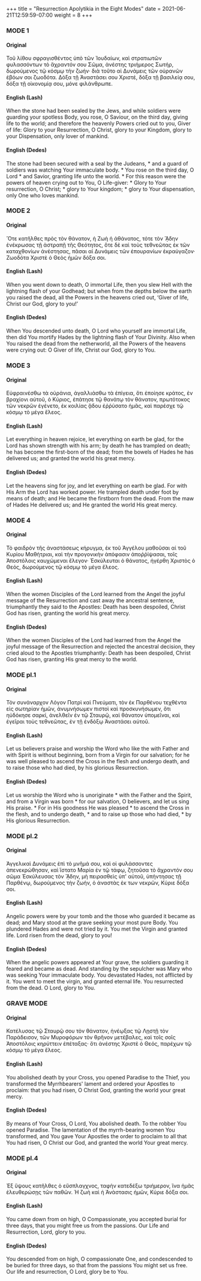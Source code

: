 +++
title = "Resurrection Apolytikia in the Eight Modes"
date =  2021-06-21T12:59:59-07:00
weight = 8
+++

### MODE 1

#### Original

Τοῦ λίθου σφραγισθέντος ὑπὸ τῶν Ἰουδαίων,
καὶ στρατιωτῶν φυλασσόντων τὸ ἄχραντόν σου
Σῶμα, ἀνέστης τριήμερος Σωτήρ, δωρούμενος
τῷ κόσμῳ τὴν ζωήν· διὰ τοῦτο αἱ Δυνάμεις τῶν
οὐρανῶν ἐβόων σοι ζωοδότα. Δόξα τῇ Ἀναστάσει
σου Χριστέ, δόξα τῇ βασιλείᾳ σου, δόξα τῇ
οἰκονομίᾳ σου, μόνε φιλάνθρωπε.

#### English (Lash)

When the stone had been sealed by the Jews, and while soldiers were guarding your spotless Body, you rose, O Saviour, on the third day, giving life to the world; and therefore the heavenly Powers cried out to you, Giver of life: Glory to your Resurrection, O Christ, glory to your Kingdom, glory to your Dispensation, only lover of mankind.

#### English (Dedes)

The stone had been secured with a seal by the
Judeans, * and a guard of soldiers was watching
Your immaculate body. * You rose on the third
day, O Lord * and Savior, granting life unto the
world. * For this reason were the powers of heaven
crying out to You, O Life-giver: * Glory to Your
resurrection, O Christ; * glory to Your kingdom; * glory to Your dispensation, only One who loves
mankind. 

### MODE 2

#### Original

Ὅτε κατῆλθες πρὸς τὸν θάνατον, ἡ Ζωὴ ἡ
ἀθάνατος, τότε τὸν ᾍδην ἐνέκρωσας τῇ ἀστραπῇ
τῆς Θεότητος, ὅτε δὲ καὶ τοὺς τεθνεῶτας ἐκ τῶν
καταχθονίων ἀνέστησας, πᾶσαι αἱ Δυνάμεις τῶν
ἐπουρανίων ἐκραύγαζον· Ζωοδότα Χριστὲ ὁ Θεὸς
ἡμῶν δόξα σοι.

#### English (Lash)

When you went down to death, O immortal Life, then you slew Hell with the lightning flash of your Godhead; but when from the depths below the earth you raised the dead, all the Powers in the heavens cried out, ‘Giver of life, Christ our God, glory to you!’

#### English (Dedes)

When You descended unto death, O Lord
who yourself are immortal Life, then did You
mortify Hades by the lightning flash of Your
Divinity. Also when You raised the dead from the
netherworld, all the Powers of the heavens were
crying out: O Giver of life, Christ our God, glory
to You.

### MODE 3

#### Original

Εὐφραινέσθω τὰ οὐράνια, ἀγαλλιάσθω τὰ
ἐπίγεια, ὅτι ἐποίησε κράτος, ἐν βραχίονι αὐτοῦ,
ὁ Κύριος, ἐπάτησε τῷ θανάτῳ τὸν θάνατον,
πρωτότοκος τῶν νεκρῶν ἐγένετο, ἐκ κοιλίας ᾅδου
ἐῤῥύσατο ἡμᾶς, καὶ παρέσχε τῷ κόσμῳ τὸ μέγα
ἔλεος.

#### English (Lash)

Let everything in heaven rejoice, let everything on earth be glad, for the Lord has shown strength with his arm; by death he has trampled on death; he has become the first-born of the dead; from the bowels of Hades he has delivered us; and granted the world his great mercy.

#### English (Dedes)

Let the heavens sing for joy, and let
everything on earth be glad. For with His Arm
the Lord has worked power. He trampled death under foot by means of death; and He became the
firstborn from the dead. From the maw of Hades
He delivered us; and He granted the world His
great mercy. 

### MODE 4

#### Original

Τὸ φαιδρὸν τῆς ἀναστάσεως κήρυγμα, ἐκ
τοῦ Ἀγγέλου μαθοῦσαι αἱ τοῦ Κυρίου Μαθήτριαι,
καὶ τὴν προγονικὴν ἀπόφασιν ἀποῤῥίψασαι, τοῖς
Ἀποστόλοις καυχώμεναι ἔλεγον· Ἐσκύλευται ὁ
θάνατος, ἠγέρθη Χριστὸς ὁ Θεός, δωρούμενος τῷ
κόσμῳ τὸ μέγα ἔλεος.

#### English (Lash)

When the women Disciples of the Lord learned from the Angel the joyful message of the Resurrection and cast away the ancestral sentence, triumphantly they said to the Apostles: Death has been despoiled, Christ God has risen, granting the world his great mercy.

#### English (Dedes)

When the women Disciples of the Lord had
learned from the Angel the joyful message of the
Resurrection and rejected the ancestral decision,
they cried aloud to the Apostles triumphantly:
Death has been despoiled, Christ God has risen,
granting His great mercy to the world.

### MODE pl.1

#### Original

Τὸν συνάναρχον Λόγον Πατρὶ καὶ Πνεύματι,
τὸν ἐκ Παρθένου τεχθέντα εἰς σωτηρίαν ἡμῶν,
ἀνυμνήσωμεν πιστοὶ καὶ προσκυνήσωμεν, ὅτι
ηὐδόκησε σαρκί, ἀνελθεῖν ἐν τῷ Σταυρῷ, καὶ
θάνατον ὑπομεῖναι, καὶ ἐγεῖραι τοὺς τεθνεῶτας, ἐν
τῇ ἐνδόξῳ Ἀναστάσει αὐτοῦ.

#### English (Lash)

Let us believers praise and worship the Word who like the with Father and with Spirit is without beginning, born from a Virgin for our salvation; for he was well pleased to ascend the Cross in the flesh and undergo death, and to raise those who had died, by his glorious Resurrection.

#### English (Dedes)

Let us worship the Word who is unoriginate * with the Father and the Spirit, and from a Virgin
was born * for our salvation, O believers, and let
us sing His praise. * For in His goodness He was
pleased * to ascend the Cross in the flesh, and to
undergo death, * and to raise up those who had
died, * by His glorious Resurrection. 

### MODE pl.2

#### Original

Ἀγγελικαὶ Δυνάμεις ἐπὶ τὸ μνῆμά σου, καὶ οἱ φυλάσσοντες ἀπενεκρώθησαν, καὶ ἵστατο Μαρία ἐν τῷ τάφῳ, ζητοῦσα τὸ ἄχραντόν σου σῶμα Ἐσκύλευσας τὸν ᾍδην, μὴ πειρασθεὶς ὑπ' αὐτοῦ, ὑπήντησας τῇ Παρθένῳ, δωρούμενος τὴν ζωήν, ὁ ἀναστὰς ἐκ των νεκρῶν, Κύριε δόξα σοι.

#### English (Lash)

Angelic powers were by your tomb and the those who guarded it became as dead; and Mary stood at the grave seeking your most pure Body. You plundered Hades and were not tried by it. You met the Virgin and granted life. Lord risen from the dead, glory to you!

#### English (Dedes)

When the angelic powers appeared at Your grave, the soldiers guarding it feared and became as dead. And standing by the sepulcher was Mary who was seeking Your immaculate body. You devastated Hades, not afflicted by it. You went to meet the virgin, and granted eternal life. You resurrected from the dead. O Lord, glory to You.

### GRAVE MODE

#### Original

Κατέλυσας τῷ Σταυρῷ σου τὸν θάνατον, ἠνέῳξας τῷ Λῃστῇ τὸν Παράδεισον, τῶν Μυροφόρων τὸν θρῆνον μετέβαλες, καὶ τοῖς σοῖς Ἀποστόλοις κηρύττειν ἐπέταξας· ὅτι ἀνέστης Χριστὲ ὁ Θεός, παρέχων τῷ κόσμῳ τὸ μέγα ἔλεος.

#### English (Lash)

You abolished death by your Cross, you opened Paradise to the Thief, you transformed the Myrrhbearers' lament and ordered your Apostles to proclaim: that you had risen, O Christ God, granting the world your great mercy.

#### English (Dedes)

By means of Your Cross, O Lord, You abolished death. To the robber You opened Paradise. The lamentation of the myrrh-bearing women You transformed, and You gave Your Apostles the order to proclaim to all that You had risen, O Christ our God, and granted the world Your great mercy.

### MODE pl.4

#### Original

Ἐξ ὕψους κατῆλθες ὁ εὔσπλαγχνος, ταφὴν
κατεδέξω τριήμερον, ἵνα ἡμᾶς ἐλευθερώσῃς τῶν
παθῶν. Ἡ ζωὴ καὶ ἡ Ἀνάστασις ἡμῶν, Κύριε δόξα
σοι.

#### English (Lash)

You came down from on high, O Compassionate, you accepted burial for three days, that you might free us from the passions. Our Life and Resurrection, Lord, glory to you.

#### English (Dedes)

You descended from on high, O
compassionate One, and condescended to be
buried for three days, so that from the passions
You might set us free. Our life and resurrection, O
Lord, glory be to You. 